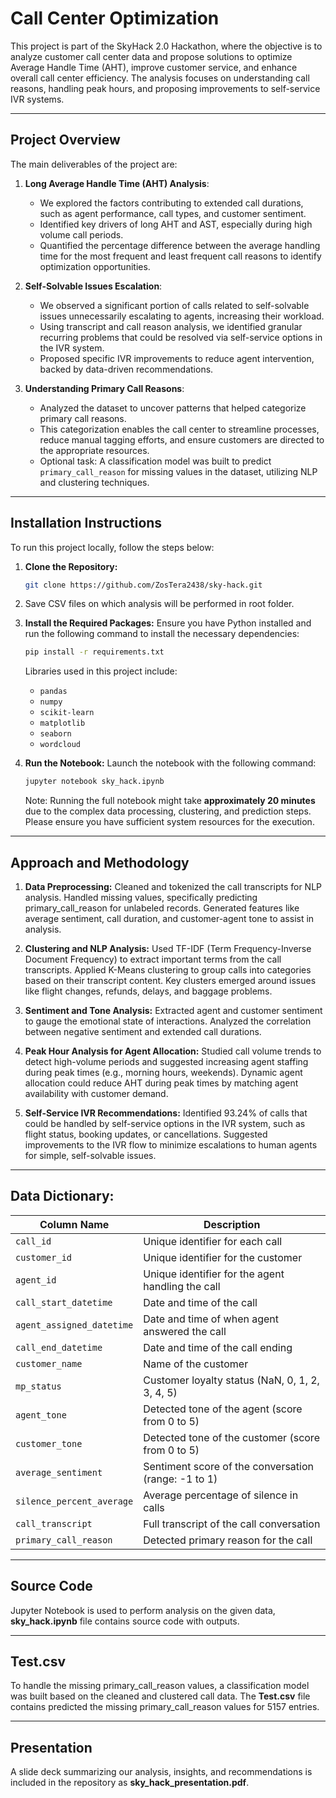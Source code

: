 # Call Center Optimization
This project is part of the SkyHack 2.0 Hackathon, where the objective is to analyze customer call center data and propose solutions to optimize Average Handle Time (AHT), improve customer service, and enhance overall call center efficiency. The analysis focuses on understanding call reasons, handling peak hours, and proposing improvements to self-service IVR systems.

---

## **Project Overview**

The main deliverables of the project are:

1. **Long Average Handle Time (AHT) Analysis**:
   - We explored the factors contributing to extended call durations, such as agent performance, call types, and customer sentiment.
   - Identified key drivers of long AHT and AST, especially during high volume call periods.
   - Quantified the percentage difference between the average handling time for the most frequent and least frequent call reasons to identify optimization opportunities.

2. **Self-Solvable Issues Escalation**:
   - We observed a significant portion of calls related to self-solvable issues unnecessarily escalating to agents, increasing their workload.
   - Using transcript and call reason analysis, we identified granular recurring problems that could be resolved via self-service options in the IVR system.
   - Proposed specific IVR improvements to reduce agent intervention, backed by data-driven recommendations.

3. **Understanding Primary Call Reasons**:
   - Analyzed the dataset to uncover patterns that helped categorize primary call reasons.
   - This categorization enables the call center to streamline processes, reduce manual tagging efforts, and ensure customers are directed to the appropriate resources.
   - Optional task: A classification model was built to predict `primary_call_reason` for missing values in the dataset, utilizing NLP and clustering techniques.

---

## **Installation Instructions**

To run this project locally, follow the steps below:

1. **Clone the Repository:**
   ```bash
   git clone https://github.com/ZosTera2438/sky-hack.git

2. Save CSV files on which analysis will be performed in root folder.

4. **Install the Required Packages:**
   Ensure you have Python installed and run the following command to install the necessary dependencies:
   ```bash
   pip install -r requirements.txt
   ```
   Libraries used in this project include:
   
   - `pandas`
   - `numpy`
   - `scikit-learn`
   - `matplotlib`
   - `seaborn`
   - `wordcloud`

5. **Run the Notebook:**
  Launch the notebook with the following command:
   ```bash
   jupyter notebook sky_hack.ipynb
   ```
   Note: Running the full notebook might take **approximately 20 minutes** due to the complex data processing, clustering, and prediction steps. Please ensure you have sufficient system resources for the execution.

---

## Approach and Methodology

1. **Data Preprocessing:**
   Cleaned and tokenized the call transcripts for NLP analysis.
   Handled missing values, specifically predicting primary_call_reason for unlabeled records.
   Generated features like average sentiment, call duration, and customer-agent tone to assist in analysis.

2. **Clustering and NLP Analysis:**
   Used TF-IDF (Term Frequency-Inverse Document Frequency) to extract important terms from the call transcripts.
   Applied K-Means clustering to group calls into categories based on their transcript content.
   Key clusters emerged around issues like flight changes, refunds, delays, and baggage problems.

3. **Sentiment and Tone Analysis:**
   Extracted agent and customer sentiment to gauge the emotional state of interactions.
   Analyzed the correlation between negative sentiment and extended call durations.

4. **Peak Hour Analysis for Agent Allocation:**
   Studied call volume trends to detect high-volume periods and suggested increasing agent staffing during peak times (e.g., morning hours, weekends).
   Dynamic agent allocation could reduce AHT during peak times by matching agent availability with customer demand.

5. **Self-Service IVR Recommendations:**
   Identified 93.24% of calls that could be handled by self-service options in the IVR system, such as flight status, booking updates, or cancellations.
   Suggested improvements to the IVR flow to minimize escalations to human agents for simple, self-solvable issues.

---

## Data Dictionary:

| **Column Name**               | **Description**                                             |
| ----------------------------- | ----------------------------------------------------------- |
| `call_id`                     | Unique identifier for each call                             |
| `customer_id`                 | Unique identifier for the customer                          |
| `agent_id`                    | Unique identifier for the agent handling the call           |
| `call_start_datetime`         | Date and time of the call                                   |
| `agent_assigned_datetime`     | Date and time of when agent answered the call               |
| `call_end_datetime`           | Date and time of the call ending                            |
| `customer_name`               | Name of the customer                                        |
| `mp_status`                   | Customer loyalty status (NaN, 0, 1, 2, 3, 4, 5)            |
| `agent_tone`                  | Detected tone of the agent (score from 0 to 5)              |
| `customer_tone`               | Detected tone of the customer (score from 0 to 5)           |
| `average_sentiment`           | Sentiment score of the conversation (range: -1 to 1)        |
| `silence_percent_average`     | Average percentage of silence in calls                      |
| `call_transcript`             | Full transcript of the call conversation                    |
| `primary_call_reason`         | Detected primary reason for the call                        |

---

## Source Code

Jupyter Notebook is used to perform analysis on the given data, **sky_hack.ipynb** file contains source code with outputs.

---

## Test.csv

To handle the missing primary_call_reason values, a classification model was built based on the cleaned and clustered call data. The **Test.csv** file contains predicted the missing primary_call_reason values for 5157 entries.

---

## Presentation

A slide deck summarizing our analysis, insights, and recommendations is included in the repository as **sky_hack_presentation.pdf**.

